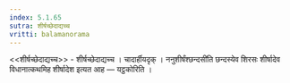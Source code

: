 ```yaml
---
index: 5.1.65
sutra: शीर्षच्छेदाद्यच्च
vritti: balamanorama
---
```


<<शीर्षच्छेदाद्यच्च>> - शीर्षच्छेदाद्यच्च । चादार्हीयदृक् । ननुशीर्षंश्छन्दसी॑ति छन्दस्येव शिरसः शीर्षादेव विधानात्कथमिह शीर्षादेश इत्यत आह — यट्ठकोरिति । 